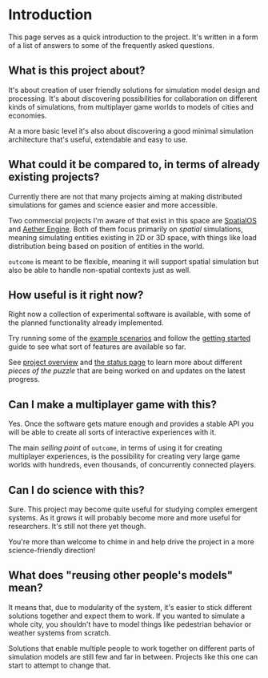 # Introduction

This page serves as a quick introduction to the project. It's written in a form of a list of answers to some of the frequently asked questions.


## What is this project about?

It's about creation of user friendly solutions for simulation model design and processing. It's about discovering possibilities for collaboration on different kinds of simulations, from multiplayer game worlds to models of cities and economies.

At a more basic level it's also about discovering a good minimal simulation architecture that's useful, extendable and easy to use.


## What could it be compared to, in terms of already existing projects?

Currently there are not that many projects aiming at making distributed simulations for games and science easier and more accessible.

Two commercial projects I'm aware of that exist in this space are [SpatialOS](https://documentation.improbable.io/spatialos-overview/docs) and [Aether Engine](https://hadean.com/spatial-simulation/). Both of them focus primarily on *spatial* simulations, meaning simulating entities existing in 2D or 3D space, with things like load distribution being based on position of entities in the world.

`outcome` is meant to be flexible, meaning it will support spatial simulation but also be able to handle non-spatial contexts just as well.

## How useful is it right now?

Right now a collection of experimental software is available, with some of the planned functionality already implemented.

Try running some of the [example scenarios](https://github.com/outcome-sim/outcome/tree/master/examples/simulation/) and follow the [getting started](getting-started/getting-started.html) guide to see what sort of features are available so far.

See [project overview](project-overview.md) and [the status page](https://theoutcomeproject.com/status/) to learn more about different *pieces of the puzzle* that are being worked on and updates on the latest progress.


## Can I make a multiplayer game with this?

Yes. Once the software gets mature enough and provides a stable API you will be able to create all sorts of interactive experiences with it.

The main *selling point* of `outcome`, in terms of using it for creating multiplayer experiences, is the possibility for creating very large game worlds with hundreds, even thousands, of concurrently connected players.

## Can I do science with this?

Sure. This project may become quite useful for studying complex emergent systems. As it grows it will probably become more and more useful for researchers. It's still not there yet though.

You're more than welcome to chime in and help drive the project in a more science-friendly direction!


## What does "reusing other people's models" mean?

It means that, due to modularity of the system, it's easier to stick different solutions together and expect them to work. If you wanted to simulate a whole city, you shouldn't have to model things like pedestrian behavior or weather systems from scratch.

Solutions that enable multiple people to work together on different parts of simulation models are still few and far in between. Projects like this one can start to attempt to change that.
